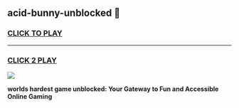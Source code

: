 
## acid-bunny-unblocked 👋
<h3>
<a href="https://premium.freeplayer.one?title=acid-bunny-unblocked&ref=14F">CLICK TO PLAY</a></h3>
<hr>

<h3>
<a href="https://premium.freeplayer.one?title=acid-bunny-unblocked&ref=14F">CLICK 2 PLAY</a>
  
</h3>

<a href="https://premium.freeplayer.one?title=acid-bunny-unblocked&ref=12F/"><img src="https://clearcache.store/games.png"></a>


**worlds hardest game unblocked: Your Gateway to Fun and Accessible Online Gaming**

